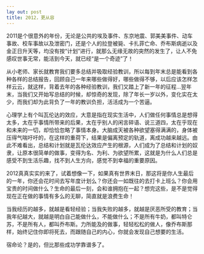 ```yaml
---
lay out: post
title: 2012，更从容
---
```


2011是个很意外的年份，无论是公共的埃及事件、东京地震、郭美美事件、动车事故、校车事故以及泄密门，还是个人的拉登被毙、卡扎菲亡命、乔布斯病逝以及金正日升天等，均没有按“计划”进行，就那么无缘无故的突然的发生了，让人不免感叹世事无常，能活到今天，就已经“是一个奇迹”了！

从小老师、家长就教育我们要多总结并吸取经验教训，所以每到年末总是能看到各种各样的总结报告，回顾自己一年来哪些做得好，哪些做得不够，以后应该怎样怎样云云，就这样，背着去年的各种经验教训，我们又踏上了新一年的征程...翌年末，当我们又开始写总结的时候，却惊奇的发现，除了年长一岁以外，变化实在太少，而我们却为此背负了一年的教训负担，活活成为一个苦逼。

心理学上有个叫瓦伦达的效应，大意是指在现实生活中，人们做任何事情总是想得太多，太在乎事情所带来的后果，太在乎别人的闲言碎语、说三道四，太在乎现在和未来的一切，却恰恰忽略了事情本身。大脑成天被各种欲望塞得满满的，身体被压得气喘吁吁的，在这样的重荷下，结果是偏离预定的轨道，离成功越来越远。由此不难看出，总结和计划就是瓦伦达效应产生的根源，人们成为了总结和计划的奴隶，让原本很简单的做事，变得为名、为利、为欲望所累，这就是为什么人们总是感受不到生活乐趣，找不到人生方向，感觉不到幸福的重要原因。

2012真真实实的来了，试着想像一下，如果真有世界末日，那这将是你人生最后的一年，你还会花时间去写年度计划么？你还会一如既往的去打卡上班么？你会用宝贵的时间做什么？生命的最后一刻，会和谁拥抱在一起？想完这些，是不是觉得现在正在做的事情有多么的无聊，简直就是浪费生命！

当我经历的越多，就越是看轻经验；当我失败的越多，就越是厌恶所受的教育；当我年纪越大，就越是明白自己能做什么，不能做什么；不是所有牛奶，都叫特仑苏，不是所有人，都叫乔布斯。力所能及的做事，轻轻松松的做人，像乔布斯那样，始终记住你即将死去，而跟随自己的内心，你就会发现自己想要的生活。

宿命论？是的，但比那些成功学靠谱多了。
